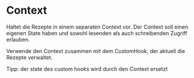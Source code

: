 # Context

Haltet die Rezepte in einem separaten Context vor.
Der Context soll einen eigenen State haben und sowohl lesenden als auch schreibenden Zugriff erlauben.

Verwende den Context zusammen mit dem CustomHook, der aktuell die Rezepte verwaltet.

Tipp: der state des custom hooks wird durch den Context ersetzt
